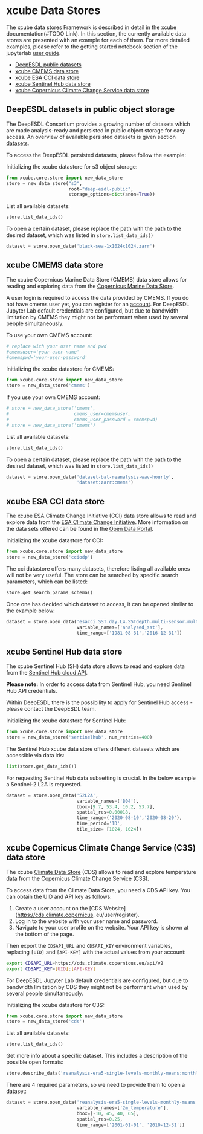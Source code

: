 # xcube Data Stores

The xcube data stores Framework is described in detail in the xcube documentation(#TODO 
Link).
In this section, the currently available data stores are presented with an 
example for each of them. For more detailed examples, please refer to the 
getting started notebook section of the jupyterlab 
[user guide](../guide/jupyterlab.md#getting-started-notebooks).

-   [DeepESDL public datasets](#deepesdl-datasets-in-public-object-storage)
-   [xcube CMEMS data store](#xcube-cmems-data-store)
-   [xcube ESA CCI data store](#xcube-esa-cci-data-store)
-   [xcube Sentinel Hub data store](#xcube-sentinel-hub-data-store)
-   [xcube Copernicus Climate Change Service data store](#xcube-copernicus-climate-change-service-c3s-data-store)

## DeepESDL datasets in public object storage

The DeepESDL Consortium provides a growing number of datasets which are made 
analysis-ready and persisted in public object storage for easy access. 
An overview of available persisted datasets is given section 
[datasets](datasets.md). 

To access the DeepESDL persisted datasets, please follow the example: 

Initializing the xcube datastore for s3 object storage:
```python
from xcube.core.store import new_data_store
store = new_data_store("s3", 
                       root="deep-esdl-public", 
                       storage_options=dict(anon=True))
```
List all available datasets: 

```python
store.list_data_ids()
```

To open a certain dataset, please replace the path with the path to the 
desired dataset, which was listed in `store.list_data_ids()`

```python
dataset = store.open_data('black-sea-1x1024x1024.zarr')
```

## xcube CMEMS data store
The xcube Copernicus Marine Data Store (CMEMS) data store allows for reading and 
exploring data from the 
[Copernicus Marine Data Store](https://data.marine.copernicus.eu/products).

A user login is required to access the data provided by CMEMS.
If you do not have cmems user yet, you can register for an 
[account](https://resources.marine.copernicus.eu/registration-form). 
For DeepESDL Jupyter Lab default credentials are configured, but due to 
bandwidth 
limitation by CMEMS they might not be performant when used by several people
simultaneously. 

To use your own CMEMS account:
```python
# replace with your user name and pwd
#cmemsuser='your-user-name'
#cmemspwd='your-user-password'
```
Initializing the xcube datastore for CMEMS:

```python
from xcube.core.store import new_data_store
store = new_data_store('cmems')
```

If you use your own CMEMS account: 

```python
# store = new_data_store('cmems', 
#                        cmems_user=cmemsuser, 
#                        cmems_user_password = cmemspwd)
# store = new_data_store('cmems')
```

List all available datasets: 

```python
store.list_data_ids()
```

To open a certain dataset, please replace the path with the path to the 
desired dataset, which was listed in `store.list_data_ids()`

```python
dataset = store.open_data('dataset-bal-reanalysis-wav-hourly',
                          'dataset:zarr:cmems')
```


## xcube ESA CCI data store
The xcube ESA Climate Change Initiative (CCI) data store allows to read and 
explore data from the 
[ESA Climate Change Initiative](https://climate.esa.int/en/esa-climate/esa-cci/).
More information on the data sets offered can be found in the
[Open Data Portal](https://climate.esa.int/en/odp/#/dashboard).


Initializing the xcube datastore for CCI:

```python
from xcube.core.store import new_data_store
store = new_data_store('cciodp')
```

The cci datastore offers many datasets, therefore listing all available ones 
will not be very useful. The store can be searched by specific search 
parameters, which can be listed:

```python
store.get_search_params_schema()
```

Once one has decided which dataset to access, it can be opened similar to the 
example below:

```python
dataset = store.open_data('esacci.SST.day.L4.SSTdepth.multi-sensor.multi-platform.OSTIA.2-1.sst',
                          variable_names=['analysed_sst'],
                          time_range=['1981-08-31','2016-12-31'])

```

## xcube Sentinel Hub data store

The xcube Sentinel Hub (SH) data store allows to read and explore data from the 
[Sentinel Hub cloud API](https://www.sentinel-hub.com/).

**Please note:** In order to access data from Sentinel Hub, you need Sentinel 
Hub API credentials. 

Within DeepESDL there is the possibility to apply for Sentinel Hub access - 
please contact the DeepESDL team.

Initializing the xcube datastore for Sentinel Hub:

```python
from xcube.core.store import new_data_store
store = new_data_store('sentinelhub', num_retries=400)
```

The Sentinel Hub xcube data store offers different datasets which are 
accessible via data ids:

```python
list(store.get_data_ids())
```

For requesting Sentinel Hub data subsetting is crucial. In the below example 
a Sentinel-2 L2A is requested.

```python
dataset = store.open_data('S2L2A', 
                          variable_names=['B04'], 
                          bbox=[9.7, 53.4, 10.2, 53.7], 
                          spatial_res=0.00018, 
                          time_range=('2020-08-10','2020-08-20'), 
                          time_period='1D',
                          tile_size= [1024, 1024])
```

## xcube Copernicus Climate Change Service (C3S) data store

The xcube [Climate Data Store](https://cds.climate.copernicus.eu) (CDS)
allows to read and explore temperature data from the Copernicus Climate 
Change Service (C3S). 

To access data from the Climate Data Store, you need a CDS API key. You can 
obtain the UID and API key as follows:

1.    Create a user account on the [CDS Website](https://cds.climate.copernicus.
eu/user/register).
2.    Log in to the website with your user name and password.
3.    Navigate to your user profile on the website. Your API key is shown 
      at the bottom of the page.

Then export the `CDSAPI_URL` and `CDSAPI_KEY` environment variables, 
replacing `[UID]` and `[API-KEY]` with the actual values from your account:

```bash
export CDSAPI_URL=https://cds.climate.copernicus.eu/api/v2
export CDSAPI_KEY=[UID]:[API-KEY]
```

For DeepESDL Jupyter Lab default credentials are configured, but due to 
bandwidth limitation by CDS they might not be performant when used by several 
people simultaneously. 

Initializing the xcube datastore for C3S:

```python
from xcube.core.store import new_data_store
store = new_data_store('cds')
```

List all available datasets: 

```python
store.list_data_ids()
```

Get more info about a specific dataset. This includes a description of the 
possible open formats:

```python
store.describe_data('reanalysis-era5-single-levels-monthly-means:monthly_averaged_reanalysis')
```
There are 4 required parameters, so we need to provide them to open a dataset:

```python
dataset = store.open_data('reanalysis-era5-single-levels-monthly-means:monthly_averaged_reanalysis', 
                          variable_names=['2m_temperature'], 
                          bbox=[-10, 45, 40, 65], 
                          spatial_res=0.25, 
                          time_range=['2001-01-01', '2010-12-31'])
``` 